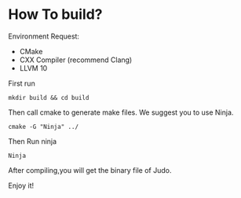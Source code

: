 # How To build?

Environment Request:  
-   CMake
-   CXX Compiler (recommend Clang)
-   LLVM 10

First run

```
mkdir build && cd build
```

Then call cmake to generate make files.
We suggest you to use Ninja.

```
cmake -G "Ninja" ../
```

Then Run ninja

```
Ninja
```

After compiling,you will get the binary file of Judo.

Enjoy it!